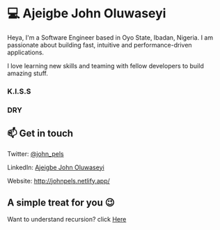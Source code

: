 # 💻 Ajeigbe John Oluwaseyi

Heya, I'm a Software Engineer based in Oyo State, Ibadan, Nigeria. I am passionate about building fast, intuitive and performance-driven applications.

I love learning new skills and teaming with fellow developers to build amazing stuff. 

### K.I.S.S
### DRY

## 📫 Get in touch

Twitter: [@john_pels](https://twitter.com/john_pels)

LinkedIn: [Ajeigbe John Oluwaseyi](https://www.linkedin.com/in/ajeigbejohn/)

Website: http://johnpels.netlify.app/

## A simple treat for you 😉

Want to understand recursion? click [Here](https://github.com/john-pels)
